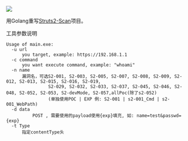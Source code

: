 ![](https://socialify.git.ci/nu1r/GolangStruts2/image?description=1&font=Raleway&language=1&logo=https%3A%2F%2Fs1.ax1x.com%2F2022%2F09%2F12%2FvXqOUI.jpg&name=1&owner=1&pattern=Signal&theme=Light)

用Golang重写[Struts2-Scan](https://github.com/HatBoy/Struts2-Scan)项目。

工具参数说明
```
Usage of main.exe:
  -u url
      you target, example: https://192.168.1.1
  -c command
      you want execute command, example: "whoami"
  -n name
      漏洞名，可选S2-001, S2-003, S2-005, S2-007, S2-008, S2-009, S2-012, S2-013, S2-015, S2-016, S2-019,
                S2-029, S2-032, S2-033, S2-037, S2-045, S2-046, S2-048, S2-052, S2-053, S2-devMode, S2-057,allPoc(除了s2-052)
                (单独使用POC | EXP 例: S2-001 | s2-001_Cmd | s2-001_WebPath)
  -d data
          POST , 需要使用的payload使用{exp}填充, 如: name=test&passwd={exp}
  -t Type
      指定contentType头
```